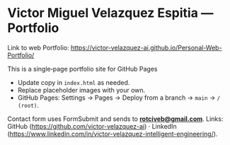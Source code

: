 # Victor Miguel Velazquez Espitia — Portfolio

Link to web Portfolio: https://victor-velazquez-ai.github.io/Personal-Web-Portfolio/

This is a single‑page portfolio site for GitHub Pages

- Update copy in `index.html` as needed.
- Replace placeholder images with your own.
- GitHub Pages: Settings → Pages → Deploy from a branch → `main` → `/ (root)`.

Contact form uses FormSubmit and sends to **rotciveb@gmail.com**.
Links: GitHub (https://github.com/victor-velazquez-ai) · LinkedIn (https://www.linkedin.com/in/victor-velazquez-intelligent-engineering/).
